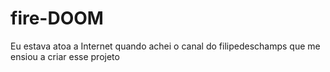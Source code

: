 # fire-DOOM
Eu estava atoa a Internet quando achei o canal do filipedeschamps que me ensiou a criar esse projeto
